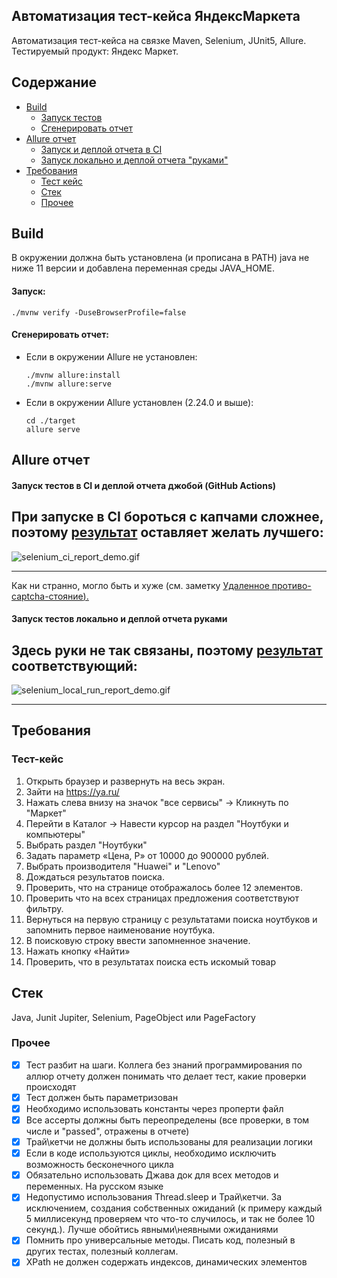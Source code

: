 ## Автоматизация тест-кейса ЯндексМаркета
Автоматизация тест-кейса на связке Maven, Selenium, JUnit5, Allure. Тестируемый продукт: Яндекс Маркет.
## Содержание
- [Build](#build)
    - [Запуск тестов](#запуск)
    - [Сгенерировать отчет](#сгенерировать-отчет)
- [Allure отчет](#allure-отчет)
    - [Запуск и деплой отчета в CI](#запуск-тестов-в-ci-и-деплой-отчета-джобой-github-actions)
    - [Запуск локально и деплой отчета "руками"](#запуск-тестов-локально-и-деплой-отчета-руками)
- [Требования](#требования)
    - [Тест кейс](#тест-кейс)
    - [Стек](#стек)
    - [Прочее](#прочее)

## Build
В окружении должна быть установлена (и прописана в PATH) java не ниже 11 версии
и добавлена переменная среды JAVA_HOME.
#### Запуск:

    ./mvnw verify -DuseBrowserProfile=false

#### Сгенерировать отчет:
- Если в окружении Allure не установлен:

      ./mvnw allure:install
      ./mvnw allure:serve

- Если в окружении Allure установлен (2.24.0 и выше):

      cd ./target
      allure serve

## Allure отчет

#### Запуск тестов в CI и деплой отчета джобой (GitHub Actions)
При запуске в CI бороться с капчами сложнее, поэтому 
[результат](https://achitheus.github.io/SeleniumTestCaseYandexMarket/)
оставляет желать лучшего:
---
![selenium_ci_report_demo.gif](..%2F..%2FDownloads%2FjumpShare%2Fselenium_ci_report_demo.gif)  

---
Как ни странно, могло быть и хуже (см. заметку 
<ins>[Удаленное противо-captcha-стояние](https://github.com/Achitheus/automationCucumber/blob/main/NOTES.md#удаленное-противо-captcha-стояние)<ins>).


#### Запуск тестов локально и деплой отчета руками
Здесь руки не так связаны, поэтому <ins>[результат](https://achitheus.github.io/SeleniumTestCaseYandexMarket/local-run)</ins>
соответствующий:
---
![selenium_local_run_report_demo.gif](..%2F..%2FDownloads%2FjumpShare%2Fselenium_local_run_report_demo.gif)

---

## Требования
### Тест-кейс
1. Открыть браузер и развернуть на весь экран.
2. Зайти на https://ya.ru/
3. Нажать слева внизу на значок "все сервисы" -> Кликнуть по "Маркет"
4. Перейти в Каталог -> Навести курсор на раздел "Ноутбуки и компьютеры"
5. Выбрать раздел "Ноутбуки"
6. Задать параметр «Цена, Р» от 10000 до 900000 рублей.
7. Выбрать производителя "Huawei" и "Lenovo"
8. Дождаться результатов поиска.
9. Проверить, что на странице отображалось более 12 элементов.
10. Проверить что на всех страницах предложения соответствуют фильтру.
11. Вернуться на первую страницу с результатами поиска ноутбуков и запомнить первое наименование ноутбука.
12. В поисковую строку ввести запомненное значение.
13. Нажать кнопку «Найти»
14. Проверить, что в результатах поиска есть искомый товар
## Стек
Java, Junit Jupiter, Selenium, PageObject или PageFactory <br>

### Прочее
- [x] Тест разбит на шаги. Коллега без знаний программирования по аллюр отчету должен понимать что делает тест, какие проверки происходят
- [x] Тест должен быть параметризован
- [x] Необходимо использовать константы через проперти файл
- [x] Все ассерты должны быть переопределены (все проверки, в том числе и "passed", отражены в отчете)
- [x] Трай\кетчи не должны быть использованы для реализации логики
- [x] Если в коде используются циклы, необходимо исключить возможность бесконечного цикла
- [x] Обязательно использовать Джава док для всех методов и переменных. На русском языке
- [x] Недопустимо использования Thread.sleep и Трай\кетчи. За исключением, создания собственных ожиданий (к примеру каждый 5 миллисекунд проверяем что что-то случилось, и так не более 10 секунд.). Лучше обойтись явными\неявными ожиданиями
- [x] Помнить про универсальные методы. Писать код, полезный в других тестах, полезный коллегам.
- [x] XPath не должен содержать индексов, динамических элементов
